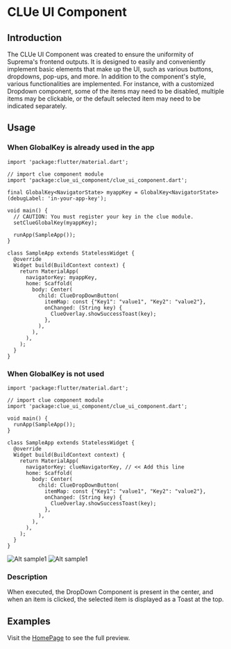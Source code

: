 # CLUe UI Component

## Introduction

The CLUe UI Component was created to ensure the uniformity of Suprema's frontend outputs. It is designed to easily and conveniently implement basic elements that make up the UI, such as various buttons, dropdowns, pop-ups, and more. In addition to the component's style, various functionalities are implemented. For instance, with a customized Dropdown component, some of the items may need to be disabled, multiple items may be clickable, or the default selected item may need to be indicated separately. 

## Usage
### When GlobalKey is already used in the app
```
import 'package:flutter/material.dart';

// import clue component module
import 'package:clue_ui_component/clue_ui_component.dart';

final GlobalKey<NavigatorState> myappKey = GlobalKey<NavigatorState>(debugLabel: 'in-your-app-key');

void main() {
  // CAUTION: You must register your key in the clue module.
  setClueGlobalKey(myappKey);

  runApp(SampleApp());
}

class SampleApp extends StatelessWidget {
  @override
  Widget build(BuildContext context) {
    return MaterialApp(
      navigatorKey: myappKey,
      home: Scaffold(
        body: Center(
          child: ClueDropDownButton(
            itemMap: const {"Key1": "value1", "Key2": "value2"},
            onChanged: (String key) {
              ClueOverlay.showSuccessToast(key);
            },
          ),
        ),
      ),
    );
  }
}

```

### When GlobalKey is not used
```
import 'package:flutter/material.dart';

// import clue component module
import 'package:clue_ui_component/clue_ui_component.dart';

void main() {
  runApp(SampleApp());
}

class SampleApp extends StatelessWidget {
  @override
  Widget build(BuildContext context) {
    return MaterialApp(
      navigatorKey: clueNavigatorKey, // << Add this line
      home: Scaffold(
        body: Center(
          child: ClueDropDownButton(
            itemMap: const {"Key1": "value1", "Key2": "value2"},
            onChanged: (String key) {
              ClueOverlay.showSuccessToast(key);
            },
          ),
        ),
      ),
    );
  }
}

```
![Alt sample1](https://firebasestorage.googleapis.com/v0/b/scloud-real-unmanned-store.appspot.com/o/1.png?alt=media&token=66c5a1ee-743e-436a-b205-741ca15ed178)
![Alt sample1](https://firebasestorage.googleapis.com/v0/b/scloud-real-unmanned-store.appspot.com/o/2.png?alt=media&token=2cc09b47-a5dc-4362-a6aa-95d6dfe62572)

### Description
When executed, the DropDown Component is present in the center, and when an item is clicked, the selected item is displayed as a Toast at the top.

## Examples

Visit the [HomePage](https://component.moon.supremainc.com) to see the full preview.
